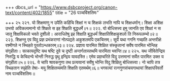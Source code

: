 +++
dbcs_url = "https://www.dsbcproject.org/canon-text/content/402/1855"
title = "26 पञ्चविंशतिमः"

+++
२५
२२१. यो शिक्षमाणु न उपैति कहिंचि शिक्षां 
न च शिक्षकं लभति नापि च शिक्षधर्मान्। 
शिक्षा अशिक्ष उभयो अविकल्पमानो 
यो शिक्षते स इह शिक्षति बुद्धधर्मे॥१॥
२२२. यो बोधिसत्त्व इमु जानति एव शिक्षां 
न स जातु शिक्षविकलो भवते दुशीलो। 
आराधितेषु इह शिक्षति बुद्धधर्मं 
शिक्षातिशिक्षकुशलो ति निरूपलम्भो॥२॥
२२३. शिक्षन्तु एव विदु प्रज्ञ प्रभंकराणां 
नोत्पद्यते अकुशलमपि एकचित्तम्। 
सूर्ये यथा गगनि गच्छति अन्तरीक्षे 
रश्मीगते न स्थिहते पुरतोऽन्धकारम्॥३॥
२२४. प्रज्ञाय पारमित शिक्षित संस्कृतानां 
सर्वेष पारमित भोन्तिह संगृहीताः। 
सत्कायदृष्टि यथ षष्टि दुवे च दृष्टी 
अन्तर्गतास्तथमि पारमिता भवन्ति॥४॥
२२५. यथ जीवितेन्द्रिय निरुद्धि य केचिदन्ये 
भोन्ती निरुद्ध पृथु इन्द्रिय यावदस्ति। 
एमेव प्रज्ञचरिते विदु उत्तमानां 
सर्वेत पारमित उक्त य संगृहीता॥५॥
२२६. ये चापि श्रावकगुणा तथ प्रत्ययानां 
सर्वेषु भोन्ति विदु शिक्षितु बोधिसत्त्वा। 
नो चापि तत्र स्थिहतान स्पृहेति तेषा-
मयु शिक्षितव्यमति शिक्षति एतमर्थम्॥६॥
भगवत्यां रत्नगुणसंचयगाथायां शिक्षापरिवर्तो नाम पञ्चविंशतिमः॥
